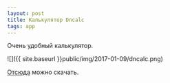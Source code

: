 ```yaml
---
layout: post
title: Калькулятор Dncalc
tags: app
---
```


Очень удобный калькулятор.

![]({{ site.baseurl }}public/img/2017-01-09/dncalc.png)

[Отсюда](http://www.softportal.com/software-29080-dncalc.html) можно скачать.